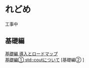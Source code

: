 # れどめ

工事中

## 基礎編
[基礎編 導入とロードマップ](/learning_cpp_with_ai/src/basic_000_loadmap.html) <br>
[基礎編① std::coutについて](/learning_cpp_with_ai/src/basic_001_stdcout.html)
[基礎編② ]
